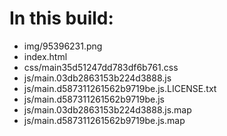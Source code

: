 # In this build:

- img/95396231.png
- index.html
- css/main35d51247dd783df6b761.css
- js/main.03db2863153b224d3888.js
- js/main.d587311261562b9719be.js.LICENSE.txt
- js/main.d587311261562b9719be.js
- js/main.03db2863153b224d3888.js.map
- js/main.d587311261562b9719be.js.map